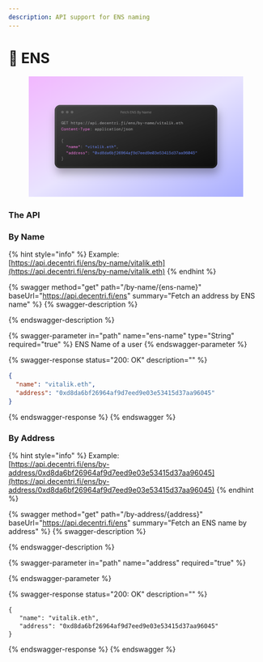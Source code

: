 ```yaml
---
description: API support for ENS naming
---
```


# 🔗 ENS

<figure><img src="../.gitbook/assets/image.png" alt=""><figcaption></figcaption></figure>

### The API



### By Name

{% hint style="info" %}
Example: \
[https://api.decentri.fi/ens/by-name/vitalik.eth](https://api.decentri.fi/ens/by-name/vitalik.eth)
{% endhint %}

{% swagger method="get" path="/by-name/{ens-name}" baseUrl="https://api.decentri.fi/ens" summary="Fetch an address by ENS name" %}
{% swagger-description %}

{% endswagger-description %}

{% swagger-parameter in="path" name="ens-name" type="String" required="true" %}
ENS Name of a user
{% endswagger-parameter %}

{% swagger-response status="200: OK" description="" %}
```json
{
  "name": "vitalik.eth",
  "address": "0xd8da6bf26964af9d7eed9e03e53415d37aa96045"
}
```
{% endswagger-response %}
{% endswagger %}



### By Address

{% hint style="info" %}
Example: \
[https://api.decentri.fi/ens/by-address/0xd8da6bf26964af9d7eed9e03e53415d37aa96045](https://api.decentri.fi/ens/by-address/0xd8da6bf26964af9d7eed9e03e53415d37aa96045)
{% endhint %}

{% swagger method="get" path="/by-address/{address}" baseUrl="https://api.decentri.fi/ens" summary="Fetch an ENS name by address" %}
{% swagger-description %}

{% endswagger-description %}

{% swagger-parameter in="path" name="address" required="true" %}

{% endswagger-parameter %}

{% swagger-response status="200: OK" description="" %}
```
{
   "name": "vitalik.eth",
   "address": "0xd8da6bf26964af9d7eed9e03e53415d37aa96045"
}
```
{% endswagger-response %}
{% endswagger %}
